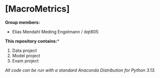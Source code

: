 # [MacroMetrics]

**Group members:**
- Elias Mendahl Meding Engelmann / dqt805

**This repository contains:***

1. Data project
1. Model project
1. Exam project

*All code can be run with a standard Anaconda Distribution for Python 3.13.*